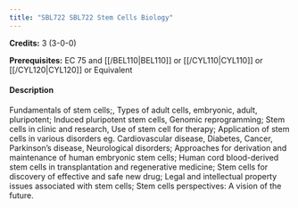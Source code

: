 ```yaml
---
title: "SBL722 SBL722 Stem Cells Biology"
---
```

**Credits:** 3 (3-0-0)

**Prerequisites:** EC 75 and [[/BEL110|BEL110]] or [[/CYL110|CYL110]] or [[/CYL120|CYL120]] or Equivalent

#### Description
Fundamentals of stem cells;, Types of adult cells, embryonic, adult, pluripotent; Induced pluripotent stem cells, Genomic reprogramming; Stem cells in clinic and research, Use of stem cell for therapy; Application of stem cells in various disorders eg. Cardiovascular disease, Diabetes, Cancer, Parkinson’s disease, Neurological disorders; Approaches for derivation and maintenance of human embryonic stem cells; Human cord blood-derived stem cells in transplantation and regenerative medicine; Stem cells for discovery of effective and safe new drug; Legal and intellectual property issues associated with stem cells; Stem cells perspectives: A vision of the future.